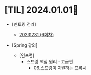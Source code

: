 # [TIL] 2024.01.01📒

* [멘토링 정리]
  * [20231231 (6회차)](../Mentoring/20231231.md)

* [Spring 강의]
  * [인프런]
    * 스프링 핵심 원리 - 고급편
      * 06.스프링이 지원하는 프록시

        

